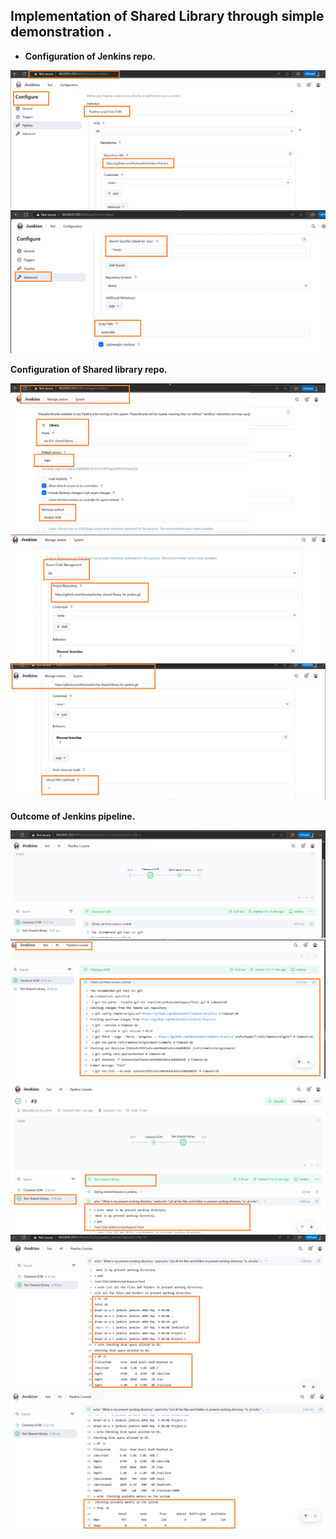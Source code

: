 ## Implementation of Shared Library through simple demonstration .

- **Configuration of Jenkins repo.**

![](images/Jenkins-repo-1.png "Jenkins-repo-1")
![](images/Jenkins-repo-2.png "Jenkins-repo-2")

**Configuration of Shared library repo.**

![](images/Shared-lib-repo-1.png "Shared-repo-1")
![](images/Shared-lib-repo-2.png "Shared-repo-2")
![](images/Shared-lib-repo-3.png "Shared-repo-3")


**Outcome of Jenkins pipeline.**

![](images/Pipeline-outcome-1.png "Pipeline-outcome-1")
![](images/Pipeline-outcome-2.png "Pipeline-outcome-2")
![](images/Pipeline-outcome-3.png "Pipeline-outcome-3")
![](images/Pipeline-outcome-4.png "Pipeline-outcome-4")
![](images/Pipeline-outcome-5.png "Pipeline-outcome-5")
 
